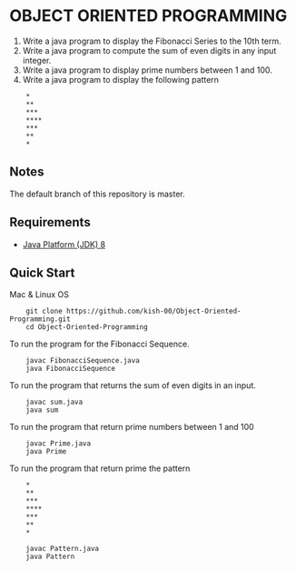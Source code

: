 # OBJECT ORIENTED PROGRAMMING

1. Write a java program to display the Fibonacci Series to the 10th term.
2. Write a java program to compute the sum of even digits in any input integer.
3. Write a java program to display prime numbers between 1 and 100.
4. Write a java program to display the following pattern

```aidl
    *
    **
    ***
    ****
    ***
    **
    *
```

## Notes

The default branch of this repository is master.

## Requirements

* [Java Platform (JDK) 8](http://www.oracle.com/technetwork/java/javase/downloads/index.html)

## Quick Start

Mac & Linux OS

```aidl
    git clone https://github.com/kish-00/Object-Oriented-Programming.git
    cd Object-Oriented-Programming
```

To run the program for the Fibonacci Sequence.

```aidl
    javac FibonacciSequence.java 
    java FibonacciSequence 
```

To run the program that returns the sum of even digits in an input.

```aidl
    javac sum.java
    java sum
```

To run the program that return prime numbers between 1 and 100

```aidl
    javac Prime.java
    java Prime
```

To run the program that return prime the pattern

```aidl
    *
    **
    ***
    ****
    ***
    **
    *
```

```aidl
    javac Pattern.java
    java Pattern
```
